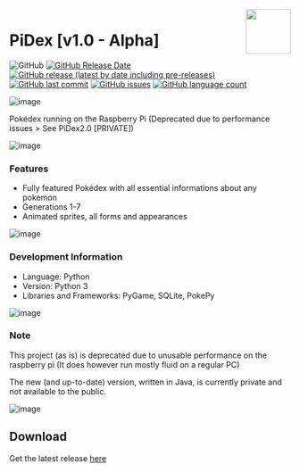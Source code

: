 <img align="right" width="80" height="80" data-rmimg src="https://endev.at/content/projects/PiDex/pidex_logo.png">

# PiDex [v1.0 - Alpha]

![GitHub](https://img.shields.io/github/license/TobiHatti/PiDex)
[![GitHub Release Date](https://img.shields.io/github/release-date-pre/TobiHatti/PiDex)](https://github.com/TobiHatti/PiDex/releases)
[![GitHub release (latest by date including pre-releases)](https://img.shields.io/github/v/release/TobiHatti/PiDex?include_prereleases)](https://github.com/TobiHatti/PiDex/releases)
[![GitHub last commit](https://img.shields.io/github/last-commit/TobiHatti/PiDex)](https://github.com/TobiHatti/PiDex/commits/master)
[![GitHub issues](https://img.shields.io/github/issues-raw/TobiHatti/PiDex)](https://github.com/TobiHatti/PiDex/issues)
[![GitHub language count](https://img.shields.io/github/languages/count/TobiHatti/PiDex)](https://github.com/TobiHatti/PiDex)

![image](https://endev.at/content/projects/PiDex/PiDex_Banner_300.png)

Pokédex running on the Raspberry Pi
(Deprecated due to performance issues > See PiDex2.0 [PRIVATE])

![image](https://endev.at/content/projects/PiDex/projectImages/pidex_sample_01.png)

### Features
- Fully featured Pokédex with all essential informations about any pokemon
- Generations 1-7
- Animated sprites, all forms and appearances

![image](https://endev.at/content/projects/PiDex/projectImages/pidex_sample_02.png)

### Development Information
- Language: Python
- Version: Python 3
- Libraries and Frameworks: PyGame, SQLite, PokePy

![image](https://endev.at/content/projects/PiDex/projectImages/pidex_sample_03.png)

### Note
This project (as is) is deprecated due to unusable performance on the raspberry pi 
(It does however run mostly fluid on a regular PC)

The new (and up-to-date) version, written in Java, is currently private and not available to the public.

![image](https://endev.at/content/projects/PiDex/projectImages/pidex_sample_04.png)

## Download
Get the latest release [here](https://github.com/TobiHatti/PiDex/releases)
